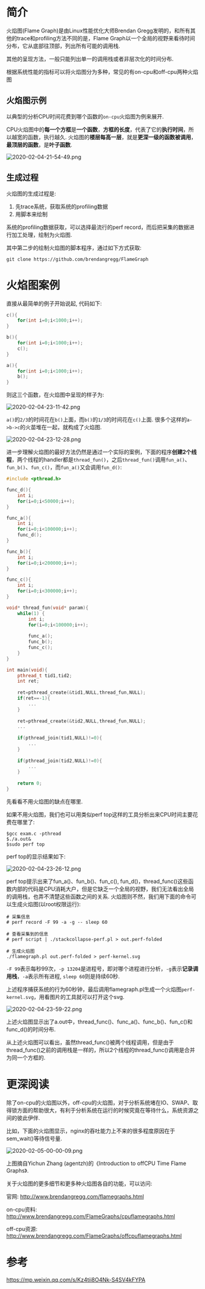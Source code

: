 
# 简介

火焰图(Flame Graph)是由Linux性能优化大师Brendan Gregg发明的，和所有其他的trace和profiling方法不同的是，Flame Graph以一个全局的视野来看待时间分布，它从底部往顶部，列出所有可能的调用栈. 

其他的呈现方法，一般只能列出单一的调用栈或者非层次化的时间分布. 

根据系统性能的指标可以将火焰图分为多种，常见的有on-cpu和off-cpu两种火焰图

## 火焰图示例

以典型的分析CPU时间花费到哪个函数的`on-cpu`火焰图为例来展开. 

CPU火焰图中的**每一个方框**是**一个函数**，**方框的长度**，代表了它的**执行时间**，所以越宽的函数，执行越久. 火焰图的**楼层每高一层**，就是**更深一级的函数被调用**，**最顶层的函数**，是**叶子函数**. 

![2020-02-04-21-54-49.png](./images/2020-02-04-21-54-49.png)

## 生成过程

火焰图的生成过程是: 

1. 先trace系统，获取系统的profiling数据 
2. 用脚本来绘制

系统的profiling数据获取，可以选择最流行的perf record，而后把采集的数据进行加工处理，绘制为火焰图. 

其中第二步的绘制火焰图的脚本程序，通过如下方式获取:

```
git clone https://github.com/brendangregg/FlameGraph
```

# 火焰图案例

直接从最简单的例子开始说起, 代码如下:

```cpp
c(){
    for(int i=0;i<1000;i++);
}

b(){
    for(int i=0;i<1000;i++);
    c();
}

a(){
    for(int i=0;i<1000;i++);
    b();
}
```

则这三个函数，在火焰图中呈现的样子为: 

![2020-02-04-23-11-42.png](./images/2020-02-04-23-11-42.png)

`a()`的`2/3`的时间花在`b()`上面，而`b()`的`1/3`的时间花在`c()`上面. 很多个这样的`a->b->c`的火苗堆在一起，就构成了火焰图. 

![2020-02-04-23-12-28.png](./images/2020-02-04-23-12-28.png)

进一步理解火焰图的最好方法仍然是通过一个实际的案例，下面的程序**创建2个线程**，两个线程的handler都是`thread_fun()`，之后`thread_fun()`调用`fun_a()`、`fun_b()`、`fun_c()`，而`fun_a()`又会调用`fun_d()`: 

```cpp
#include <pthread.h>

func_d(){
    int i;
    for(i=0;i<50000;i++);
}

func_a(){
    int i;
    for(i=0;i<100000;i++);
    func_d();
}

func_b(){
    int i;
    for(i=0;i<200000;i++);
}

func_c(){
    int i;
    for(i=0;i<300000;i++);
}

void* thread_fun(void* param){
    while(1) {
        int i;
        for(i=0;i<100000;i++);
        
        func_a();
        func_b();
        func_c();
    }
}

int main(void){
    pthread_t tid1,tid2;
    int ret;
    
    ret=pthread_create(&tid1,NULL,thread_fun,NULL);
    if(ret==-1){
        ...
    }
    
    ret=pthread_create(&tid2,NULL,thread_fun,NULL);
    ...
    
    if(pthread_join(tid1,NULL)!=0){
        ...
    }
    
    if(pthread_join(tid2,NULL)!=0){
        ...
    }
    
    return 0;
}
```

先看看不用火焰图的缺点在哪里. 

如果不用火焰图，我们也可以用类似perf top这样的工具分析出来CPU时间主要花费在哪里了: 

```
$gcc exam.c -pthread
$./a.out&
$sudo perf top
```

perf top的显示结果如下: 

![2020-02-04-23-26-12.png](./images/2020-02-04-23-26-12.png)

perf top提示出来了fun_a()、fun_b()、fun_c(), fun_d()，thread_func()这些函数内部的代码是CPU消耗大户，但是它缺乏一个全局的视野，我们无法看出全局的调用栈，也弄不清楚这些函数之间的关系. 火焰图则不然，我们用下面的命令可以生成火焰图(以root权限运行): 

```
# 采集信息
# perf record -F 99 -a -g -- sleep 60

# 查看采集到的信息
# perf script | ./stackcollapse-perf.pl > out.perf-folded

# 生成火焰图
./flamegraph.pl out.perf-folded > perf-kernel.svg
```

`-F 99`表示每秒99次，`-p 13204`是进程号，即对哪个进程进行分析，`-g`表示**记录调用栈**，`-a`表示所有进程, `sleep 60`则是持续60秒. 

上述程序捕获系统的行为60秒钟，最后调用flamegraph.pl生成一个火焰图`perf-kernel.svg`，用看图片的工具就可以打开这个svg. 

![2020-02-04-23-59-22.png](./images/2020-02-04-23-59-22.png)

上述火焰图显示出了a.out中，thread_func()、func_a()、func_b()、fun_c()和func_d()的时间分布. 

从上述火焰图可以看出，虽然thread_func()被两个线程调用，但是由于thread_func()之前的调用栈是一样的，所以2个线程的thread_func()调用是合并为同一个方框的. 

# 更深阅读

除了on-cpu的火焰图以外，off-cpu的火焰图，对于分析系统堵在IO、SWAP、取得锁方面的帮助很大，有利于分析系统在运行的时候究竟在等待什么，系统资源之间的彼此伊伴. 

比如，下面的火焰图显示，nginx的吞吐能力上不来的很多程度原因在于sem_wait()等待信号量. 

![2020-02-05-00-00-09.png](./images/2020-02-05-00-00-09.png)

上图摘自Yichun Zhang (agentzh)的《Introduction to offCPU Time Flame Graphs》. 

关于火焰图的更多细节和更多种火焰图各自的功能，可以访问: 

官网: http://www.brendangregg.com/flamegraphs.html

on-cpu资料: http://www.brendangregg.com/FlameGraphs/cpuflamegraphs.html

off-cpu资源: http://www.brendangregg.com/FlameGraphs/offcpuflamegraphs.html

# 参考

https://mp.weixin.qq.com/s/Kz4tii8O4Nk-S4SV4kFYPA